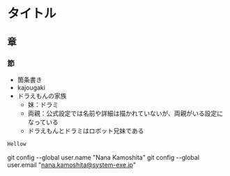 # タイトル
## 章
### 節

- 箇条書き
- kajougaki
- ドラえもんの家族
  - 妹：ドラミ
  - 両親：公式設定では名前や詳細は描かれていないが、両親がいる設定になっている
  - ドラえもんとドラミはロボット兄妹である

```java
Hellow
```

git config --global user.name "Nana Kamoshita"
git config --global user.email "nana.kamoshita@system-exe.jp"